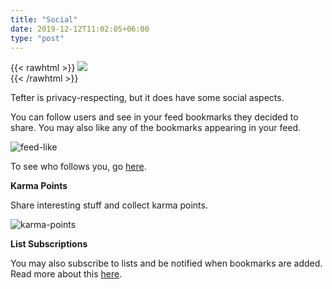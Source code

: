 ```yaml
---
title: "Social"
date: 2019-12-12T11:02:05+06:00
type: "post"
---
```


{{< rawhtml >}}
  <img class="inpage-hero" src="/images/social.svg"/>
  <br/>
{{< /rawhtml >}}

Tefter is privacy-respecting, but it does have some social aspects.

You can follow users and see in your feed bookmarks they decided to share.
You may also like any of the bookmarks appearing in your feed.

![feed-like](https://i.imgur.com/00OOgA6.png)

To see who follows you, go [here][who-follows-you].

**Karma Points**

Share interesting stuff and collect karma points.

![karma-points](https://i.imgur.com/KnLjjso.png)

**List Subscriptions**

You may also subscribe to lists and be notified when bookmarks are
added. Read more about this [here][list-subscriptions].

[list-subscriptions]: /features/lists/#list-subscriptions
[who-follows-you]: https://tefter.io/following
